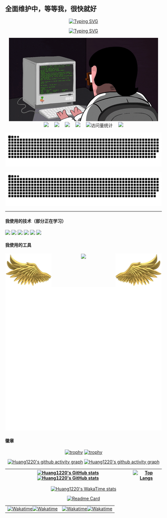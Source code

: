 <!-- Huang1220的主页 -->

## 全面维护中，等等我，很快就好

<div align="center">
<p align="center"><a href="https://github.com/Huang1220"><img src="https://readme-typing-svg.demolab.com?font=Fira+Code&duration=4000&pause=500&color=0043F7&center=true&vCenter=true&random=true&width=435&lines=%E4%BD%A0%E5%A5%BD%EF%BC%8C%E6%88%91%E6%98%AFNeutron+Star%EF%BC%81;%E6%AC%A2%E8%BF%8E%E6%9D%A5%E5%88%B0%E6%88%91%E7%9A%84%E4%B8%BB%E9%A1%B5%EF%BC%81;%E4%B8%80%E8%B5%B7%E7%94%A8%E4%BB%A3%E7%A0%81%E5%88%9B%E9%80%A0%E4%B8%96%E7%95%8C%EF%BC%81;%E8%81%94%E7%B3%BB%E6%88%91%EF%BC%8C%E4%BA%A4%E4%B8%AA%E6%9C%8B%E5%8F%8B%E5%90%A7%EF%BC%81" alt="Typing SVG" /></a></p>

<p align="center"><a href="https://github.com/Huang1220"><img src="https://readme-typing-svg.demolab.com?font=Fira+Code&size=15&pause=1000&color=03B54A&center=true&vCenter=true&random=true&width=600&height=30&lines=%E6%88%91%E7%9A%84+main()+%E5%87%BD%E6%95%B0%E9%87%8C%E4%BD%8F%E7%9D%80%E4%B8%80%E5%8F%AA%E8%96%9B%E5%AE%9A%E8%B0%94%E7%9A%84%E7%8C%AB%EF%BC%8C%E7%9B%B4%E5%88%B0%E6%88%91%E8%BF%90%E8%A1%8C%E6%89%8D%E7%9F%A5%E9%81%93%E5%AE%83%E6%AD%BB%E6%B2%A1%E6%AD%BB%EF%BC%88%E7%A8%8B%E5%BA%8F%E5%B4%A9%E6%B2%A1%E5%B4%A9%EF%BC%89%E3%80%82;%E5%BC%80%E6%BA%90%E5%8D%8F%E8%AE%AE%E8%AF%BB%E8%B5%B7%E6%9D%A5%E5%83%8F%E5%A4%A9%E4%B9%A6%EF%BC%8C%E4%BD%86%E6%88%91%E7%AD%BE%E7%9A%84%E6%97%B6%E5%80%99%E6%84%9F%E8%A7%89%E5%83%8F%E5%9C%A8%E5%8F%AC%E5%94%A4%E5%85%8B%E8%8B%8F%E9%B2%81%E3%80%82;%E6%88%91%E7%9A%84TODO%E5%88%97%E8%A1%A8%EF%BC%8C%E6%98%AF%E5%94%AF%E4%B8%80%E6%AF%94%E6%88%91%E4%BB%A3%E7%A0%81%E6%9B%B4%E9%95%BF%E7%9A%84%E4%B8%9C%E8%A5%BF%E3%80%82;%E8%B0%83%E8%AF%95%E6%97%B6%EF%BC%8C%E6%88%91%E5%AF%B9%E7%9D%80%E6%98%BE%E7%A4%BA%E5%99%A8%E5%93%88%E6%B0%94%EF%BC%8C%E4%BB%A5%E4%B8%BA%E8%BF%99%E6%A0%B7%E8%83%BD%E7%BB%99CPU%E9%99%8D%E6%B8%A9%E3%80%82;%E4%B8%BA%E4%BB%80%E4%B9%88%E6%88%91%E7%9A%84%E7%A8%8B%E5%BA%8F%E9%9C%80%E8%A6%81%E8%BF%99%E4%B9%88%E5%A4%9A%E4%BE%9D%E8%B5%96%EF%BC%9F%E5%9B%A0%E4%B8%BA%E5%AE%83%E5%BE%88%E2%80%9C%E7%A4%BE%E6%81%90%E2%80%9D%EF%BC%8C%E7%A6%BB%E4%B8%8D%E5%BC%80%E6%9C%8B%E5%8F%8B%EF%BC%88%E5%BA%93%EF%BC%89%E3%80%82;%E6%88%91%E7%9A%84IDE%E6%8F%90%E7%A4%BA%E5%86%85%E5%AD%98%E4%B8%8D%E8%B6%B3%EF%BC%8C%E5%8F%AF%E8%83%BD%E6%98%AF%E5%9B%A0%E4%B8%BA%E6%88%91%E7%9A%84%E6%A2%A6%E6%83%B3%E5%A4%AA%E5%8D%A0%E7%A9%BA%E9%97%B4%E3%80%82;%E6%88%91%E7%9A%84%2Ftmp%E7%9B%AE%E5%BD%95%EF%BC%8C%E6%98%AF%E6%95%B0%E5%AD%97%E6%B8%B8%E6%B0%91%E7%9A%84%E6%94%B6%E5%AE%B9%E6%89%80%EF%BC%8C%E4%BB%80%E4%B9%88%E6%96%87%E4%BB%B6%E9%83%BD%E6%95%A2%E5%BE%80%E9%87%8C%E5%A1%9E%E3%80%82;%E6%88%91%E7%9A%84~%2F.bashrc+%E6%96%87%E4%BB%B6%EF%BC%8C%E9%95%BF%E5%BE%97%E5%83%8F%E3%80%8A%E7%99%BE%E5%B9%B4%E5%AD%A4%E7%8B%AC%E3%80%8B%E7%9A%84%E5%AE%B6%E8%B0%B1%E3%80%82;%E6%8A%A5%E9%94%99%E4%BF%A1%E6%81%AF%E8%AF%B4%E2%80%9CSegmentation+fault%E2%80%9D%EF%BC%8C%E6%88%91%E8%A7%89%E5%BE%97%E5%AE%83%E6%98%AF%E5%9C%A8%E8%AF%84%E4%BB%B7%E6%88%91%E7%9A%84%E4%BA%BA%E7%94%9F%E8%A7%84%E5%88%92%E3%80%82;%E6%88%91%E7%9A%84%E6%9C%BA%E6%A2%B0%E9%94%AE%E7%9B%98%E8%BD%B4%E4%BD%93%EF%BC%8C%E5%8F%91%E5%87%BA%E7%9A%84%E5%A3%B0%E9%9F%B3%E8%83%BD%E8%AE%A9%E6%A5%BC%E4%B8%8B%E9%82%BB%E5%B1%85%E6%8A%A5%E8%AD%A6%EF%BC%88%E8%AF%AF%EF%BC%89%E3%80%82;%E4%B8%BA%E4%BB%80%E4%B9%88%E7%A8%8B%E5%BA%8F%E5%91%98%E5%96%9C%E6%AC%A2%E6%9A%97%E8%89%B2%E4%B8%BB%E9%A2%98%EF%BC%9F%E5%9B%A0%E4%B8%BA%E5%85%89%E4%BC%9A%E4%BC%A4%E5%AE%B3%E6%88%91%E4%BB%AC%E8%8B%8D%E7%99%BD%E7%9A%84%E7%9A%AE%E8%82%A4%E5%92%8C%E6%95%8F%E6%84%9F%E7%9A%84%E7%81%B5%E9%AD%82%E3%80%82;%E5%BC%80%E6%BA%90%E9%A1%B9%E7%9B%AE%E7%9A%84Issue%E5%8C%BA%EF%BC%8C%E6%98%AF%E7%90%86%E6%83%B3%E4%B8%BB%E4%B9%89%E4%B8%8E%E7%8E%B0%E5%AE%9Ebug%E7%9A%84%E8%A7%92%E6%96%97%E5%9C%BA%E3%80%82;%E6%88%91%E7%9A%84%24PATH%E7%8E%AF%E5%A2%83%E5%8F%98%E9%87%8F%EF%BC%8C%E6%98%AF%E4%B8%80%E5%BC%A0%E9%80%9A%E5%BE%80%E6%9C%AA%E7%9F%A5%E9%A2%86%E5%9F%9F%E7%9A%84%E8%97%8F%E5%AE%9D%E5%9B%BE%EF%BC%88%E7%BB%8F%E5%B8%B8%E8%BF%B7%E8%B7%AF%EF%BC%89%E3%80%82;Ctrl%2BC%2C+Ctrl%2BV+%E6%98%AF%E7%A8%8B%E5%BA%8F%E5%91%98%E7%9A%84%E6%AF%8D%E8%AF%AD%EF%BC%8CCtrl%2BZ+%E6%98%AF%E5%90%8E%E6%82%94%E8%8D%AF%E3%80%82;%E6%8A%A5%E9%94%99%E8%AF%B4%E2%80%9CPermission+denied%E2%80%9D%EF%BC%8C%E6%88%91%E8%A7%89%E5%BE%97%E6%9C%8D%E5%8A%A1%E5%99%A8%E5%9C%A8%E5%AD%A6%E3%80%8A%E7%94%84%E5%AC%9B%E4%BC%A0%E3%80%8B%E8%AF%B4%E8%AF%9D%E3%80%82" alt="Typing SVG" /></a></p>

<!-- knock code pictures 敲代码的图片 -->
 <picture>
   <source media="(prefers-color-scheme: dark)" srcset="https://raw.githubusercontent.com/Huang1220/Huang1220/main/assets/coding.gif" />
   <source media="(prefers-color-scheme: light)" srcset="https://raw.githubusercontent.com/Huang1220/Huang1220/main/assets/developer.svg" height="225px" />
   <img src="https://raw.githubusercontent.com/Huang1220/Huang1220/main/assets/coding.gif" />
 </picture>

 <div align="center">
    <a href="https://x.com/HGongfu9752"><img src="https://img.shields.io/badge/Twitter-推特-blue" /></a>&emsp;
    <a href="https://www.youtube.com/@neutron1220"><img src="https://img.shields.io/badge/YouTube-油管-c32136" /></a>&emsp;
    <a href="https://www.facebook.com/profile.php?id=100089782099419"><img src="https://img.shields.io/badge/Facebook-脸书-0866FF" /></a>&emsp;
    <a href="https://space.bilibili.com/1583233945/"><img src="https://img.shields.io/badge/Bilibili-B站-ff69b4" /></a>&emsp;
    <!-- visitor -->
    <img src="https://komarev.com/ghpvc/?username=Huang1220&label=Views&color=orange&style=flat" alt="访问量统计" />&emsp;
    <!-- wakatime -->    
    <a href="https://wakatime.com/@Huang1220"><img src="https://wakatime.com/badge/user/4275f780-d909-44cc-a95a-a9b8776366c6.svg" /></a>

  </div>

<p align="center"><a href="https://github.com/Huang1220#gh-light-mode-only"><img src="https://raw.githubusercontent.com/Huang1220/Huang1220/main/assets/github-contribution-grid-snake.svg"></a></p>
<p align="center"><a href="https://github.com/Huang1220#gh-dark-mode-only"><img src="https://raw.githubusercontent.com/Huang1220/Huang1220/main/assets/github-contribution-grid-snake-dark.svg"></a></p>

</div>

---

#### 我使用的技术（部分正在学习）
<span><img src="https://img.shields.io/badge/HTML5-E34F26?logo=html5&logoColor=fff&style=flat" /></sapn>
<span><img src="https://img.shields.io/badge/CSS-1572B6?logo=css&logoColor=fff&style=flat" /></sapn>
<span><img src="https://img.shields.io/badge/JavaScript-F7DF1E?logo=javascript&logoColor=000&style=flat" /></sapn>
<span><img src="https://img.shields.io/badge/Python-3776AB?logo=python&logoColor=fff&style=flat" /></sapn>
<span><img src="https://img.shields.io/badge/Qt-41CD52?logo=qt&logoColor=fff&style=flat" /></sapn>
<span><img src="https://img.shields.io/badge/Django-092E20?logo=django&logoColor=fff&style=flat" /></sapn>

#### 我使用的工具

<div align="center">

<div width="100%">
<!-- github-readme-streak-stats 连续提交代码天数记录 -->
 <img position="absolute" align="left" width="150px" src="https://raw.githubusercontent.com/Huang1220/Huang1220/main/assets/c_left.png" />
 <picture align="center" width="46%">
  <source media="(prefers-color-scheme: dark)" srcset="https://github-readme-streak-stats.herokuapp.com/?user=Huang1220&theme=dark&hide_border=true" />
  <source media="(prefers-color-scheme: light)" srcset="https://github-readme-streak-stats.herokuapp.com/?user=Huang1220&theme=light&hide_border=true" />
  <img src="https://github-readme-streak-stats.herokuapp.com/?user=Huang1220&theme=dark&hide_border=true" />
</picture>
 <img position="absolute" align="right" width="150px" src="https://raw.githubusercontent.com/Huang1220/Huang1220/main/assets/c_right.png" />
</div>

<div>
<img src="https://raw.githubusercontent.com/Huang1220/Huang1220/main/assets/metrics/classic.svg"></div>
</div>

#### 徽章
<div align="center">
  
[![trophy](https://github-profile-trophy.vercel.app/?username=Huang1220&column=-1)](https://github.com/Huang1220#gh-light-mode-only)
[![trophy](https://github-profile-trophy.vercel.app/?username=Huang1220&theme=onedark&column=-1)](https://github.com/Huang1220#gh-dark-mode-only)

[![Huang1220's github activity graph](https://github-readme-activity-graph.vercel.app/graph?username=Huang1220&bg_color=f0f0f0)](https://github.com/Huang1220#gh-light-mode-only)
[![Huang1220's github activity graph](https://github-readme-activity-graph.vercel.app/graph?username=Huang1220&theme=xcode)](https://github.com/Huang1220#gh-dark-mode-only)

|[![Huang1220's GitHub stats](https://github-readme-stats.vercel.app/api?username=Huang1220&show=reviews,discussions_started,discussions_answered,prs_merged,prs_merged_percentage&show_icons=true&theme=radical)](https://github.com/Huang1220#gh-light-mode-only)[![Huang1220's GitHub stats](https://github-readme-stats.vercel.app/api?username=Huang1220&show=reviews,discussions_started,discussions_answered,prs_merged,prs_merged_percentage&show_icons=true&theme=tokyonight)](https://github.com/Huang1220#gh-dark-mode-only)|[![Top Langs](https://github-readme-stats.vercel.app/api/top-langs/?username=Huang1220&langs_count=10)](https://github.com/Huang1220)|
|---|---|

[![Huang1220's WakaTime stats](https://github-readme-stats.vercel.app/api/wakatime?username=Huang1220)](https://github.com/Huang1220)

[![Readme Card](https://github-readme-stats.vercel.app/api/pin/?username=Huang1220&repo=sensitive-word-detection&show_owner=true&description_lines_count=3)](https://github.com/Huang1220/sensitive-word-detection)

</div>

<table>
  <tr>
    <td><a href="https://github.com/Huang1220#gh-light-mode-only"><img src="https://wakatime.com/share/@Huang1220/97e8c303-755b-4a30-92da-3d778450f13b.svg" width="500" alt="Wakatime"/></a><a href="https://github.com/Huang1220#gh-dark-mode-only"><img src="https://wakatime.com/share/@Huang1220/3636f84a-9764-43ed-8792-d00b28b4f1c4.svg" width="500" alt="Wakatime"/></a></td>
    <td><a href="https://github.com/Huang1220#gh-light-mode-only"><img src="https://wakatime.com/share/@Huang1220/94ca53f6-f4f8-4082-ab11-29c0a2244320.svg" width="500" alt="Wakatime"/></a><a href="https://github.com/Huang1220#gh-dark-mode-only"><img src="https://wakatime.com/share/@Huang1220/0b620d39-6b4a-4429-a467-c3e1cea15333.svg" width="500" alt="Wakatime"/></a></td>
  </tr>
</table>
